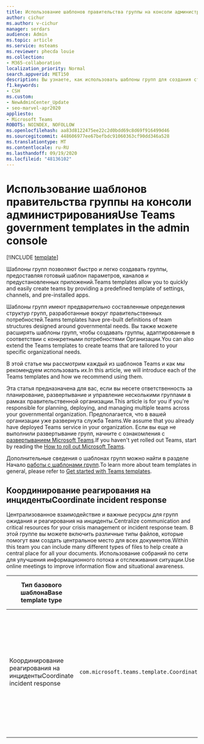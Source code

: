 ```yaml
---
title: Использование шаблонов правительства группы на консоли администрирования
author: cichur
ms.author: v-cichur
manager: serdars
audience: Admin
ms.topic: article
ms.service: msteams
ms.reviewer: phecda louie
ms.collection:
- M365-collaboration
localization_priority: Normal
search.appverid: MET150
description: Вы узнаете, как использовать шаблоны групп для создания структур групп, разработанных для государственных потребностей, предоставляя предварительно определенные параметры, каналы и предустановленные приложения с помощью консоли администрирования.
f1.keywords:
- CSH
ms.custom:
- NewAdminCenter_Update
- seo-marvel-apr2020
appliesto:
- Microsoft Teams
ROBOTS: NOINDEX, NOFOLLOW
ms.openlocfilehash: aa83d8122475ee22c2d0bdd69c8d69f916499d46
ms.sourcegitcommit: 448606977ee67befbdc91060363cf90dd346a528
ms.translationtype: MT
ms.contentlocale: ru-RU
ms.lasthandoff: 09/19/2020
ms.locfileid: "48136102"
---
```

# <a name="use-teams-government-templates-in-the-admin-console"></a><span data-ttu-id="e3280-103">Использование шаблонов правительства группы на консоли администрирования</span><span class="sxs-lookup"><span data-stu-id="e3280-103">Use Teams government templates in the admin console</span></span>

[!INCLUDE [template](includes/preview-feature.md)]

<span data-ttu-id="e3280-104">Шаблоны групп позволяют быстро и легко создавать группы, предоставляя готовый шаблон параметров, каналов и предустановленных приложений.</span><span class="sxs-lookup"><span data-stu-id="e3280-104">Teams templates allow you to quickly and easily create teams by providing a predefined template of settings, channels, and pre-installed apps.</span></span>

<span data-ttu-id="e3280-105">Шаблоны групп имеют предварительно составленные определения структур групп, разработанные вокруг правительственных потребностей.</span><span class="sxs-lookup"><span data-stu-id="e3280-105">Teams templates have pre-built definitions of team structures designed around governmental needs.</span></span> <span data-ttu-id="e3280-106">Вы также можете расширять шаблоны групп, чтобы создавать группы, адаптированные в соответствии с конкретными потребностями Организации.</span><span class="sxs-lookup"><span data-stu-id="e3280-106">You can also extend the Teams templates to create teams that are tailored to your specific organizational needs.</span></span>

<span data-ttu-id="e3280-107">В этой статье мы рассмотрим каждый из шаблонов Teams и как мы рекомендуем использовать их.</span><span class="sxs-lookup"><span data-stu-id="e3280-107">In this article, we will introduce each of the Teams templates and how we recommend using them.</span></span>

<span data-ttu-id="e3280-108">Эта статья предназначена для вас, если вы несете ответственность за планирование, развертывание и управление несколькими группами в рамках правительственной организации.</span><span class="sxs-lookup"><span data-stu-id="e3280-108">This article is for you if you're responsible for planning, deploying, and managing multiple teams across your governmental organization.</span></span> <span data-ttu-id="e3280-109">Предполагается, что в вашей организации уже развернута служба Teams.</span><span class="sxs-lookup"><span data-stu-id="e3280-109">We assume that you already have deployed Teams service in your organization.</span></span> <span data-ttu-id="e3280-110">Если вы еще не выполнили развертывание групп, начните с ознакомления с [развертыванием Microsoft Teams](How-to-roll-out-teams.md).</span><span class="sxs-lookup"><span data-stu-id="e3280-110">If you haven't yet rolled out Teams, start by reading the [How to roll out Microsoft Teams](How-to-roll-out-teams.md).</span></span>

<span data-ttu-id="e3280-111">Дополнительные сведения о шаблонах групп можно найти в разделе Начало [работы с шаблонами групп](get-started-with-teams-templates-in-the-admin-console.md).</span><span class="sxs-lookup"><span data-stu-id="e3280-111">To learn more about team templates in general, please refer to [Get started with Teams templates](get-started-with-teams-templates-in-the-admin-console.md).</span></span>

## <a name="coordinate-incident-response"></a><span data-ttu-id="e3280-112">Координирование реагирования на инциденты</span><span class="sxs-lookup"><span data-stu-id="e3280-112">Coordinate incident response</span></span>

<span data-ttu-id="e3280-113">Централизованное взаимодействие и важные ресурсы для групп ожидания и реагирования на инциденты.</span><span class="sxs-lookup"><span data-stu-id="e3280-113">Centralize communication and critical resources for your crisis management or incident response team.</span></span> <span data-ttu-id="e3280-114">В этой группе вы можете включить различные типы файлов, которые помогут вам создать центральное место для всех документов.</span><span class="sxs-lookup"><span data-stu-id="e3280-114">Within this team you can include many different types of files to help create a central place for all your documents.</span></span> <span data-ttu-id="e3280-115">Использование собраний по сети для улучшения информационного потока и отслеживания ситуации.</span><span class="sxs-lookup"><span data-stu-id="e3280-115">Use online meetings to improve information flow and situational awareness.</span></span>

| <span data-ttu-id="e3280-116">Тип базового шаблона</span><span class="sxs-lookup"><span data-stu-id="e3280-116">Base template type</span></span> | | <span data-ttu-id="e3280-117">Свойства, которые поставляются с этим базовым шаблоном</span><span class="sxs-lookup"><span data-stu-id="e3280-117">Properties that come with this base template</span></span> |
| ------------------|-- |----------------------------------------------------- |
|<span data-ttu-id="e3280-118">Координирование реагирования на инциденты</span><span class="sxs-lookup"><span data-stu-id="e3280-118">Coordinate incident response</span></span>|`com.microsoft.teams.template.CoordinateIncidentResponse` |<span data-ttu-id="e3280-119">Дистрибутор</span><span class="sxs-lookup"><span data-stu-id="e3280-119">Channels:</span></span> <ul><li><span data-ttu-id="e3280-120">Общий</span><span class="sxs-lookup"><span data-stu-id="e3280-120">General</span></span><li><span data-ttu-id="e3280-121">Обслуживании</span><span class="sxs-lookup"><span data-stu-id="e3280-121">Announcements</span></span></li><li><span data-ttu-id="e3280-122">Логистика</span><span class="sxs-lookup"><span data-stu-id="e3280-122">Logistics</span></span></li><li><span data-ttu-id="e3280-123">Планирование</span><span class="sxs-lookup"><span data-stu-id="e3280-123">Planning</span></span></li><li><span data-ttu-id="e3280-124">Восстанавливать</span><span class="sxs-lookup"><span data-stu-id="e3280-124">Recovery</span></span></li><li><span data-ttu-id="e3280-125">Сроч</span><span class="sxs-lookup"><span data-stu-id="e3280-125">Urgent</span></span></li></ul> <span data-ttu-id="e3280-126">Приложения</span><span class="sxs-lookup"><span data-stu-id="e3280-126">Apps:</span></span> <ul><li><span data-ttu-id="e3280-127">Узел</span><span class="sxs-lookup"><span data-stu-id="e3280-127">Wiki</span></span></li><li><span data-ttu-id="e3280-128">Excel</span><span class="sxs-lookup"><span data-stu-id="e3280-128">Excel</span></span></li><li><span data-ttu-id="e3280-129">OneNote</span><span class="sxs-lookup"><span data-stu-id="e3280-129">OneNote</span></span></li><li><span data-ttu-id="e3280-130">SharePoint</span><span class="sxs-lookup"><span data-stu-id="e3280-130">SharePoint</span></span></li><li><span data-ttu-id="e3280-131">Планировщик</span><span class="sxs-lookup"><span data-stu-id="e3280-131">Planner</span></span></li></ul>|
||||